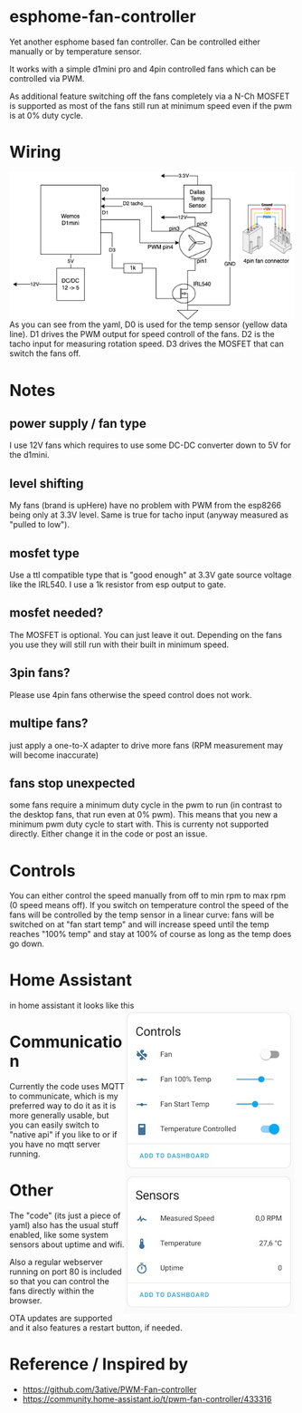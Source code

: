 # esphome-fan-controller
Yet another esphome based fan controller. Can be controlled either manually or by temperature sensor.

It works with a simple d1mini pro and 4pin controlled fans which can be controlled via PWM.

As additional feature switching off the fans completely via a N-Ch MOSFET is supported as most of the 
fans still run at minimum speed even if the pwm is at 0% duty cycle.

# Wiring
<img style='float: right;' src='img/wiring.png'>As you can see from the yaml, D0 is used for the temp sensor (yellow data line).
D1 drives the PWM output for speed controll of the fans.
D2 is the tacho input for measuring rotation speed.
D3 drives the MOSFET that can switch the fans off.

# Notes
## power supply / fan type
I use 12V fans which requires to use some DC-DC converter down to 5V for the d1mini.
## level shifting
My fans (brand is upHere) have no problem with PWM from the esp8266 being only at 3.3V level.
Same is true for tacho input (anyway measured as "pulled to low").
## mosfet type
Use a ttl compatible type that is "good enough" at 3.3V gate source voltage like the IRL540.
I use a 1k resistor from esp output to gate.
## mosfet needed?
The MOSFET is optional. You can just leave it out. Depending on the fans you use they will still run with their
built in minimum speed.
## 3pin fans?
Please use 4pin fans otherwise the speed control does not work.
## multipe fans?
just apply a one-to-X adapter to drive more fans (RPM measurement may will become inaccurate)
## fans stop unexpected
some fans require a minimum duty cycle in the pwm to run (in contrast to the desktop fans, that run even at 0% pwm).
This means that you new a minimum pwm duty cycle to start with. This is currenty not supported directly. Either change it 
in the code or post an issue.
# Controls
You can either control the speed manually from off to min rpm to max rpm (0 speed means off).
If you switch on temperature control the speed of the fans will be controlled by the temp sensor in a 
linear curve: fans will be switched on at "fan start temp" and will increase speed until the temp
reaches "100% temp" and stay at 100% of course as long as the temp does go down.

# Home Assistant
in home assistant it looks like this <img style='float: right;' src='img/ha.jpg'>

# Communication
Currently the code uses MQTT to communicate, which is my preferred way to do it as it is more generally usable, but you can easily switch to "native api" if you like to or if you have no mqtt server running.

# Other
The "code" (its just a piece of yaml) also has the usual stuff enabled, like some system sensors about uptime and wifi.

Also a regular webserver running on port 80 is included so that you can control the fans directly within the browser.

OTA updates are supported and it also features a restart button, if needed.

# Reference / Inspired by
- https://github.com/3ative/PWM-Fan-controller
- https://community.home-assistant.io/t/pwm-fan-controller/433316
